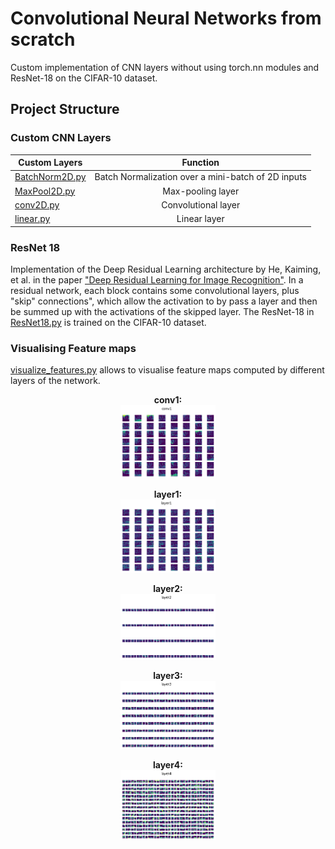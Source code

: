 # Convolutional Neural Networks from scratch
Custom implementation of CNN layers without using torch.nn modules and ResNet-18 on the CIFAR-10 dataset.

## Project Structure 
### Custom CNN Layers

| Custom Layers          | Function          | 
| ------------- |:-------------:| 
| [BatchNorm2D.py](https://github.com/Nasmasim/modular-CNNs/blob/main/custom_cnn_layers/BatchNorm2D.py)| Batch Normalization over a mini-batch of 2D inputs |
| [MaxPool2D.py](https://github.com/Nasmasim/modular-CNNs/blob/main/custom_cnn_layers/MaxPool2D.py)      | Max-pooling layer      |
| [conv2D.py](https://github.com/Nasmasim/modular-CNNs/blob/main/custom_cnn_layers/conv2D.py) | Convolutional layer      |
| [linear.py](https://github.com/Nasmasim/modular-CNNs/blob/main/custom_cnn_layers/linear.py) | Linear layer |

### ResNet 18 
Implementation of the Deep Residual Learning architecture by He, Kaiming, et al. in the paper ["Deep Residual Learning for Image Recognition"](https://openaccess.thecvf.com/content_cvpr_2016/papers/He_Deep_Residual_Learning_CVPR_2016_paper.pdf). In a residual network, each block contains some convolutional layers, plus "skip" connections", which allow the activation to by pass a layer and then be summed up with the activations of the skipped layer. The ResNet-18 in [ResNet18.py](https://github.com/Nasmasim/modular-CNNs/blob/main/ResNet18.py) is trained on the CIFAR-10 dataset. 

### Visualising Feature maps 
[visualize_features.py](https://github.com/Nasmasim/modular-CNNs/blob/main/visualize_features.py) allows to visualise feature maps computed by different layers of the network. 
<p align="center">
  <b>conv1:</b><br>
<img src="https://github.com/Nasmasim/modular-CNNs/blob/main/figures/feature1.png" width="30%">
</p>
<p align="center">
  <b>layer1:</b><br>
<img src="https://github.com/Nasmasim/modular-CNNs/blob/main/figures/feature2.png" width="30%">
</p>
<p align="center">
  <b>layer2:</b><br>
<img src="https://github.com/Nasmasim/modular-CNNs/blob/main/figures/feature3.png" width="30%">
</p>
<p align="center">
  <b>layer3:</b><br>
<img src="https://github.com/Nasmasim/modular-CNNs/blob/main/figures/feature4.png" width="30%">
</p>
<p align="center">
  <b>layer4:</b><br>
<img src="https://github.com/Nasmasim/modular-CNNs/blob/main/figures/feature5.png" width="30%">
</p>
